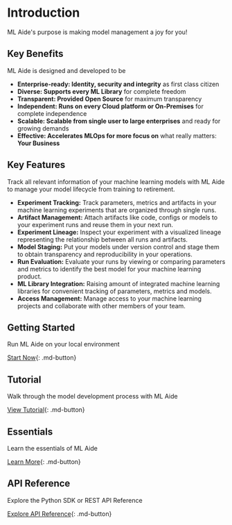 # Introduction

ML Aide's purpose is making model management a joy for you!

## Key Benefits

ML Aide is designed and developed to be

- **Enterprise-ready: Identity, security and integrity** as first class citizen
- **Diverse: Supports every ML Library** for complete freedom
- **Transparent: Provided Open Source** for maximum transparency
- **Independent: Runs on every Cloud platform or On-Premises** for complete independence
- **Scalable: Scalable from single user to large enterprises** and ready for growing demands
- **Effective: Accelerates MLOps for more focus on** what really matters: **Your Business**

## Key Features

Track all relevant information of your machine learning models with ML Aide to manage your model lifecycle from training to retirement.

- **Experiment Tracking:** Track parameters, metrics and artifacts in your machine learning experiments that are organized through single runs.
- **Artifact Management:** Attach artifacts like code, configs or models to your experiment runs and reuse them in your next run.
- **Experiment Lineage:** Inspect your experiment with a visualized lineage representing the relationship between all runs and artifacts.
- **Model Staging:** Put your models under version control and stage them to obtain transparency and reproducibility in your operations.
- **Run Evaluation:** Evaluate your runs by viewing or comparing parameters and metrics to identify the best model for your machine learning product.
- **ML Library Integration:** Raising amount of integrated machine learning libraries for convenient tracking of parameters, metrics and models.
- **Access Management:** Manage access to your machine learning projects and collaborate with other members of your team.

## Getting Started

Run ML Aide on your local environment

[Start Now](start/quickstart.md){: .md-button}

## Tutorial

Walk through the model development process with ML Aide

[View Tutorial](tutorial/introduction.md){: .md-button}

## Essentials

Learn the essentials of ML Aide

[Learn More](essentials/index.md){: .md-button}

## API Reference

Explore the Python SDK or REST API Reference

[Explore API Reference](api-reference/python-sdk.md){: .md-button}

